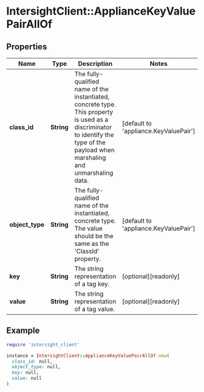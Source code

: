 # IntersightClient::ApplianceKeyValuePairAllOf

## Properties

| Name | Type | Description | Notes |
| ---- | ---- | ----------- | ----- |
| **class_id** | **String** | The fully-qualified name of the instantiated, concrete type. This property is used as a discriminator to identify the type of the payload when marshaling and unmarshaling data. | [default to &#39;appliance.KeyValuePair&#39;] |
| **object_type** | **String** | The fully-qualified name of the instantiated, concrete type. The value should be the same as the &#39;ClassId&#39; property. | [default to &#39;appliance.KeyValuePair&#39;] |
| **key** | **String** | The string representation of a tag key. | [optional][readonly] |
| **value** | **String** | The string representation of a tag value. | [optional][readonly] |

## Example

```ruby
require 'intersight_client'

instance = IntersightClient::ApplianceKeyValuePairAllOf.new(
  class_id: null,
  object_type: null,
  key: null,
  value: null
)
```

